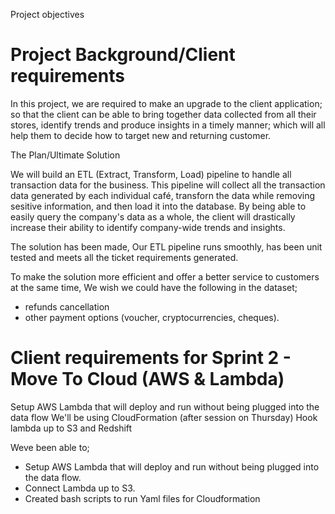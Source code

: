 Project objectives
# Project Background/Client requirements

In this project, we are required to make an upgrade to the client application; so that the client can be able to bring together data collected from all their stores, identify trends and produce insights in a timely manner; which will all help them to decide how to target new and returning customer.

The Plan/Ultimate Solution

We will build an ETL (Extract, Transform, Load) pipeline to handle all transaction data for the business. This pipeline will collect all the transaction data generated by each individual café, transforn the data while removing sesitive information, and then load it into the database. By being able to easily query the company's data
as a whole, the client will drastically increase their ability to identify company-wide trends and insights.

The solution has been made, Our ETL pipeline runs smoothly, has been unit tested and meets all the ticket requirements generated.

 To make the solution more efficient and offer a better service to customers at the same time, We wish we could have the following in the dataset;
- refunds cancellation
- other payment options (voucher, cryptocurrencies, cheques).

# Client requirements for Sprint 2 - Move To Cloud (AWS & Lambda)
Setup AWS Lambda that will deploy and run without being plugged into the data flow
We'll be using CloudFormation (after session on Thursday)
Hook lambda up to S3 and Redshift

Weve been able to;
- Setup AWS Lambda that will deploy and run without being plugged into the data flow.
- Connect Lambda up to S3. 
- Created bash scripts to run Yaml files for Cloudformation
